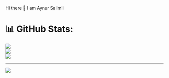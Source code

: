 Hi there 👋 I am Aynur Salimli

# 📊 GitHub Stats:
![](https://github-readme-stats.vercel.app/api?username=AynurSalimli&theme=radical&hide_border=false&include_all_commits=false&count_private=false)<br/>
![](https://github-readme-streak-stats.herokuapp.com/?user=AynurSalimli&theme=radical&hide_border=false)<br/>
![](https://github-readme-stats.vercel.app/api/top-langs/?username=AynurSalimli&theme=radical&hide_border=false&include_all_commits=false&count_private=false&layout=compact)

---
[![](https://visitcount.itsvg.in/api?id=AynurSalimli&icon=0&color=0)](https://visitcount.itsvg.in)

<!-- Proudly created with GPRM ( https://gprm.itsvg.in ) -->
